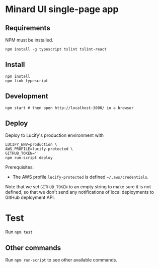 
# Minard UI single-page app

## Requirements

NPM must be installed.

```shell
npm install -g typescript tslint tslint-react
```

## Install

```shell
npm install
npm link typescript
```
## Development

```shell
npm start # then open http://localhost:3000/ in a browser
```
## Deploy

Deploy to Lucify's production environment with
```shell
LUCIFY_ENV=production \
AWS_PROFILE=lucify-protected \
GITHUB_TOKEN=''
npm run-script deploy
```
Prerequisites:
 - The AWS profile `lucify-protected` is defined `~/.aws/credentials`.

Note that we set `GITHUB_TOKEN` to an empty string to
make sure it is not defined, so that we don't send any
notifications of local deployments to GitHub deployment API.

# Test

Run `npm test`

## Other commands

Run `npm run-script` to see other available commands.
